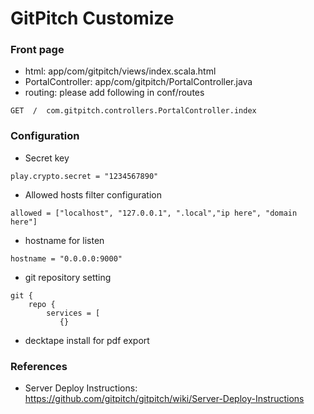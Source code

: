 GitPitch Customize
===================

### Front page

* html: app/com/gitpitch/views/index.scala.html
* PortalController: app/com/gitpitch/PortalController.java
* routing:  please add following in conf/routes

```
GET  /  com.gitpitch.controllers.PortalController.index
```

### Configuration

* Secret key
```
play.crypto.secret = "1234567890"
```

* Allowed hosts filter configuration

```
allowed = ["localhost", "127.0.0.1", ".local","ip here", "domain here"]
```

* hostname for listen

```
hostname = "0.0.0.0:9000"
```

* git repository setting

```
git {
    repo {
        services = [
           {}
```

* decktape install for pdf export


### References

* Server Deploy Instructions: https://github.com/gitpitch/gitpitch/wiki/Server-Deploy-Instructions